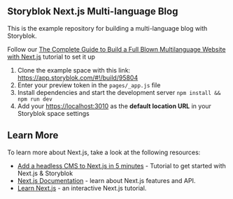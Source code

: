 ## Storyblok Next.js Multi-language Blog

This is the example repository for building a multi-language blog with Storyblok.

Follow our [The Complete Guide to Build a Full Blown Multilanguage Website with Next.js](https://www.storyblok.com/tp/next-js-react-guide) tutorial to set it up

1. Clone the example space with this link: <https://app.storyblok.com/#!/build/95804>
2. Enter your preview token in the `pages/_app.js` file
3. Install dependencies and start the development server `npm install && npm run dev`
4. Add your [https://localhost:3010](https://localhost:3010) as the **default location URL** in your Storyblok space settings

## Learn More

To learn more about Next.js, take a look at the following resources:

- [Add a headless CMS to Next.js in 5 minutes](https://www.storyblok.com/tp/add-a-headless-cms-to-next-js-in-5-minutes) - Tutorial to get started with Next.js & Storyblok
- [Next.js Documentation](https://nextjs.org/docs) - learn about Next.js features and API.
- [Learn Next.js](https://nextjs.org/learn) - an interactive Next.js tutorial.
